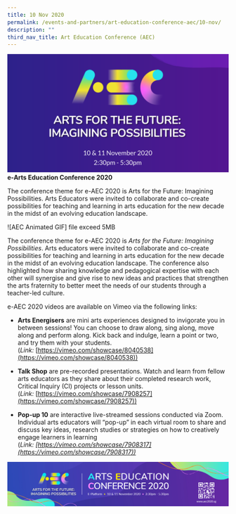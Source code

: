 ```yaml
---
title: 10 Nov 2020
permalink: /events-and-partners/art-education-conference-aec/10-nov/
description: ""
third_nav_title: Art Education Conference (AEC)
---
```

![](/images/eaec_star-website_2.png)
**e-Arts Education Conference 2020**

The conference theme for e-AEC 2020 is Arts for the Future: Imagining Possibilities. Arts Educators were invited to collaborate and co-create possibilities for teaching and learning in arts education for the new decade in the midst of an evolving education landscape.

![AEC Animated GIF] file exceed 5MB


The conference theme for e-AEC 2020 is _Arts for the Future: Imagining Possibilities_. Arts educators were invited to collaborate and co-create possibilities for teaching and learning in arts education for the new decade in the midst of an evolving education landscape. The conference also highlighted how sharing knowledge and pedagogical expertise with each other will synergise and give rise to new ideas and practices that strengthen the arts fraternity to better meet the needs of our students through a teacher-led culture.  
  
e-AEC 2020 videos are available on Vimeo via the following links:

*   **Arts Energisers** are mini arts experiences designed to invigorate you in between sessions! You can choose to draw along, sing along, move along and perform along. Kick back and indulge, learn a point or two, and try them with your students. (_Link:_ [https://vimeo.com/showcase/8040538](https://vimeo.com/showcase/8040538))

*   **Talk Shop** are pre-recorded presentations. Watch and learn from fellow arts educators as they share about their completed research work, Critical Inquiry (CI) projects or lesson units. (_Link:_ [https://vimeo.com/showcase/7908257](https://vimeo.com/showcase/7908257))

*   **Pop-up 10** are interactive live-streamed sessions conducted via Zoom. Individual arts educators will “pop-up” in each virtual room to share and discuss key ideas, research studies or strategies on how to creatively engage learners in learning (__Link:_ [https://vimeo.com/showcase/7908317](https://vimeo.com/showcase/7908317))_

![](/images/e-aec2020-email-signatory-banner.jpg)